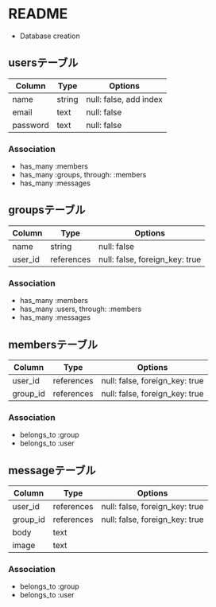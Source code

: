 # README


* Database creation

## usersテーブル

|Column|Type|Options|
|------|----|-------|
|name|string|null: false, add index|
|email|text|null: false|
|password|text|null: false|

### Association
- has_many :members
- has_many :groups, through: :members
- has_many :messages



## groupsテーブル

|Column|Type|Options|
|------|----|-------|
|name|string|null: false|
|user_id|references|null: false, foreign_key: true|

### Association
- has_many :members
- has_many :users, through: :members
- has_many :messages




## membersテーブル

|Column|Type|Options|
|------|----|-------|
|user_id|references|null: false, foreign_key: true|
|group_id|references|null: false, foreign_key: true|

### Association
- belongs_to :group
- belongs_to :user



## messageテーブル

|Column|Type|Options|
|------|----|-------|
|user_id|references|null: false, foreign_key: true|
|group_id|references|null: false, foreign_key: true|
|body|text|
|image|text|

### Association
- belongs_to :group
- belongs_to :user




